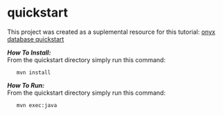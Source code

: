 # quickstart

This project was created as a suplemental resource for this tutorial: [onyx database quickstart](https://onyxdevtools.com/learn/getting-started)

***How To Install:*** <br />
From the quickstart directory simply run this command:

       mvn install       

***How To Run:*** <br />
From the quickstart directory simply run this command:

       mvn exec:java